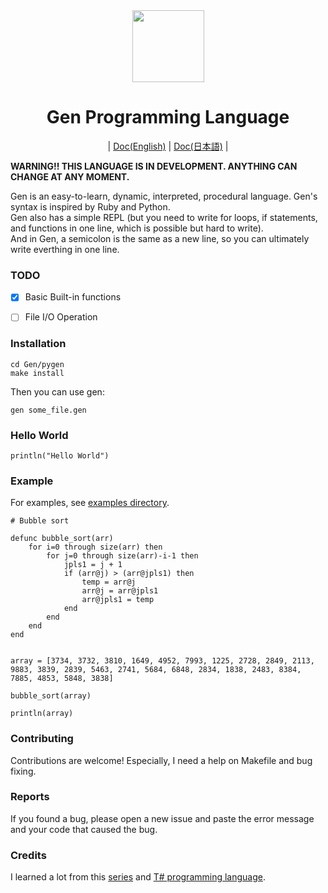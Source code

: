 <div align="center">
    <img width="115px" src="https://user-images.githubusercontent.com/60306074/148671204-b759cf4b-dada-483b-80f5-7bc24efc49e5.png">
    <h1>Gen Programming Language</h1>
	|
	<a href="https://github.com/Gen-lang/Gen/tree/master/doc/doc_en.md">Doc(English)</a>
	|
	<a href="https://github.com/Gen-lang/Gen/tree/master/doc/doc_jp.md">Doc(日本語)</a>
	|
</div>

**WARNING!! THIS LANGUAGE IS IN DEVELOPMENT. ANYTHING CAN CHANGE AT ANY MOMENT.**

Gen is an easy-to-learn, dynamic, interpreted, procedural language. Gen's syntax is inspired by Ruby and Python. <br>
Gen also has a simple REPL (but you need to write for loops, if statements, and functions in one line, which is possible but hard to write).<br>
And in Gen, a semicolon is the same as a new line, so you can ultimately write everthing in one line.


### TODO
 - [x] Basic Built-in functions
 - [ ] File I/O Operation


### Installation
```
cd Gen/pygen
make install
```
Then you can use gen:
```
gen some_file.gen
```

### Hello World
```
println("Hello World")
```

### Example
For examples, see [examples directory](https://github.com/Gen-lang/Gen/tree/master/examples).
```
# Bubble sort

defunc bubble_sort(arr)
    for i=0 through size(arr) then
        for j=0 through size(arr)-i-1 then
            jpls1 = j + 1
            if (arr@j) > (arr@jpls1) then
                temp = arr@j
                arr@j = arr@jpls1
                arr@jpls1 = temp
            end
        end
    end
end


array = [3734, 3732, 3810, 1649, 4952, 7993, 1225, 2728, 2849, 2113, 9883, 3839, 2839, 5463, 2741, 5684, 6848, 2834, 1838, 2483, 8384, 7885, 4853, 5848, 3838]

bubble_sort(array)

println(array)

```

### Contributing
Contributions are welcome! Especially, I need a help on Makefile and bug fixing.

### Reports
If you found a bug, please open a new issue and paste the error message and your code that caused the bug.

### Credits
I learned a lot from this [series](https://ruslanspivak.com/lsbasi-part1/) and [T# programming language](https://github.com/Tsharp-lang/Tsharp).
